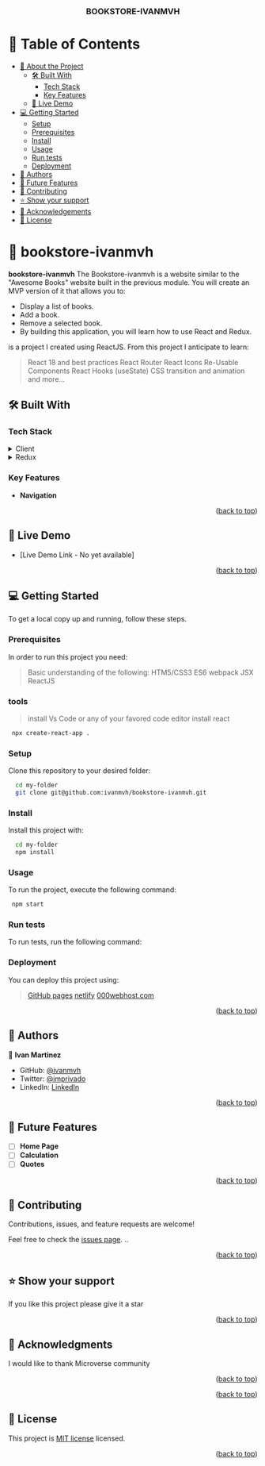 
<a name="readme-top"></a>

<!--
HOW TO USE:
This is an example of how you may give instructions on setting up your project locally.

Modify this file to match your project and remove sections that don't apply.

REQUIRED SECTIONS:
- Table of Contents
- About the Project
  - Built With
  - Live Demo
- Getting Started
- Authors
- Future Features
- Contributing
- Show your support
- Acknowledgements
- License

OPTIONAL SECTIONS:
- FAQ

After you're finished please remove all the comments and instructions!
-->

<div align="center">
  <!-- You are encouraged to replace this logo with your own! Otherwise you can also remove it. -->
  <br/>

  <h3><b>BOOKSTORE-IVANMVH</b></h3>

</div>

<!-- TABLE OF CONTENTS -->

# 📗 Table of Contents

- [📖 About the Project](#about-project)
  - [🛠 Built With](#built-with)
    - [Tech Stack](#tech-stack)
    - [Key Features](#key-features)
  - [🚀 Live Demo](#live-demo)
- [💻 Getting Started](#getting-started)
  - [Setup](#setup)
  - [Prerequisites](#prerequisites)
  - [Install](#install)
  - [Usage](#usage)
  - [Run tests](#run-tests)
  - [Deployment](#triangular_flag_on_post-deployment)
- [👥 Authors](#authors)
- [🔭 Future Features](#future-features)
- [🤝 Contributing](#contributing)
- [⭐️ Show your support](#support)
- [🙏 Acknowledgements](#acknowledgements)
- [📝 License](#license)

<!-- PROJECT DESCRIPTION -->

# 📖 bookstore-ivanmvh <a name="about-project"></a>


**bookstore-ivanmvh** 
The Bookstore-ivanmvh is a website similar to the "Awesome Books" website built in the previous module. You will create an MVP version of it that allows you to:

- Display a list of books.
- Add a book.
- Remove a selected book.
- By building this application, you will learn how to use React and Redux.

is a project I created using ReactJS. From this project I anticipate to learn:
> React 18 and best practices
> React Router 
> React Icons 
> Re-Usable Components
> React Hooks (useState)
> CSS transition and animation
> and more...

## 🛠 Built With <a name="built-with"></a>

### Tech Stack <a name="tech-stack"></a>


<details>
  <summary>Client</summary>
  <ul>
    <li><a href="https://reactjs.org/">React.js</a></li>
  </ul>
</details>

<details>
  <summary>Redux</summary>
  <ul>
    <li><a href="https://redux.js.org/">Reduxjs</a></li>
  </ul>
</details>

<!-- Features -->

### Key Features <a name="key-features"></a>


- **Navigation**

<p align="right">(<a href="#readme-top">back to top</a>)</p>

<!-- LIVE DEMO -->

## 🚀 Live Demo <a name="live-demo"></a>

- [Live Demo Link - No yet available]

<p align="right">(<a href="#readme-top">back to top</a>)</p>

<!-- GETTING STARTED -->

## 💻 Getting Started <a name="getting-started"></a>



To get a local copy up and running, follow these steps.

### Prerequisites

In order to run this project you need:
> Basic understanding of the following:
> HTM5/CSS3
> ES6
> webpack
> JSX
> ReactJS
### tools
> install Vs Code or any of your favored code editor
> install react 

```sh
 npx create-react-app .
```


### Setup

Clone this repository to your desired folder:


```sh
  cd my-folder
  git clone git@github.com:ivanmvh/bookstore-ivanmvh.git
```

### Install

Install this project with:


```sh
  cd my-folder
  npm install
```

### Usage

To run the project, execute the following command:


```sh
 npm start
```


### Run tests

To run tests, run the following command:

<!--
Example command:

```sh
  bin/rails test test/models/article_test.rb
```
--->

### Deployment

You can deploy this project using:


> [GitHub pages](https://github.com/ivanmvh/math-magicians-ivanmvh/settings/pages) 
> [netlify](https://www.netlify.com/)
>[000webhost.com](https://www.000webhost.com/)


<p align="right">(<a href="#readme-top">back to top</a>)</p>

<!-- AUTHORS -->

## 👥 Authors <a name="authors"></a>


👤 **Ivan Martinez**

- GitHub: [@ivanmvh](https://github.com/ivanmvh)
- Twitter: [@imprivado](https://twitter.com/imprivado)
- LinkedIn: [LinkedIn](https://www.linkedin.com/in/ivan-martinez-von-halle/)

<p align="right">(<a href="#readme-top">back to top</a>)</p>

<!-- FUTURE FEATURES -->

## 🔭 Future Features <a name="future-features"></a>


- [ ] **Home Page**
- [ ] **Calculation**
- [ ] **Quotes**

<p align="right">(<a href="#readme-top">back to top</a>)</p>

<!-- CONTRIBUTING -->

## 🤝 Contributing <a name="contributing"></a>

Contributions, issues, and feature requests are welcome!

Feel free to check the [issues page](https://github.com/ivanmvh/math-magicians-ivanmvh/issues).
..
<p align="right">(<a href="#readme-top">back to top</a>)</p>

<!-- SUPPORT -->

## ⭐️ Show your support <a name="support"></a>


If you like this project please give it a star

<p align="right">(<a href="#readme-top">back to top</a>)</p>

<!-- ACKNOWLEDGEMENTS -->

## 🙏 Acknowledgments <a name="acknowledgements"></a>


I would like to thank Microverse community

<p align="right">(<a href="#readme-top">back to top</a>)</p>

<p align="right">(<a href="#readme-top">back to top</a>)</p>

<!-- LICENSE -->

## 📝 License <a name="license"></a>

This project is [MIT license](/license_mit.txt) licensed.

<p align="right">(<a href="#readme-top">back to top</a>)</p>
